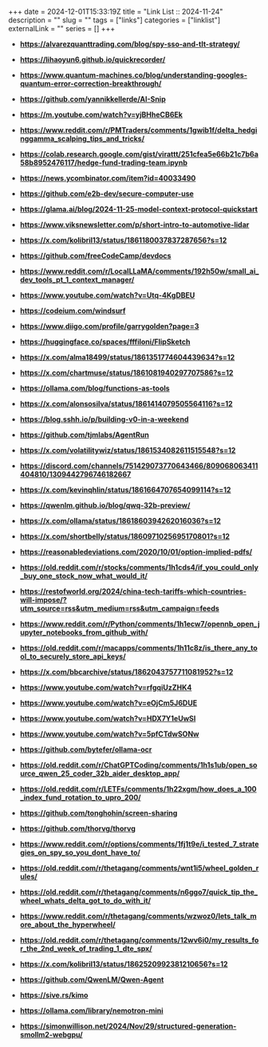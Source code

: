 +++ 
date = 2024-12-01T15:33:19Z
title = "Link List :: 2024-11-24"
description = ""
slug = ""
tags = ["links"]
categories = ["linklist"]
externalLink = ""
series = []
+++

- **https://alvarezquanttrading.com/blog/spy-sso-and-tlt-strategy/**

- **https://lihaoyun6.github.io/quickrecorder/**

- **https://www.quantum-machines.co/blog/understanding-googles-quantum-error-correction-breakthrough/**

- **https://github.com/yannikkellerde/AI-Snip**

- **https://m.youtube.com/watch?v=yjBHheCB6Ek**

- **https://www.reddit.com/r/PMTraders/comments/1gwib1f/delta_hedginggamma_scalping_tips_and_tricks/**

- **https://colab.research.google.com/gist/virattt/251cfea5e66b21c7b6a58b8952476117/hedge-fund-trading-team.ipynb**

- **https://news.ycombinator.com/item?id=40033490**

- **https://github.com/e2b-dev/secure-computer-use**

- **https://glama.ai/blog/2024-11-25-model-context-protocol-quickstart**

- **https://www.viksnewsletter.com/p/short-intro-to-automotive-lidar**

- **https://x.com/kolibril13/status/1861180037837287656?s=12**

- **https://github.com/freeCodeCamp/devdocs**

- **https://www.reddit.com/r/LocalLLaMA/comments/192h50w/small_ai_dev_tools_pt_1_context_manager/**

- **https://www.youtube.com/watch?v=Utq-4KgDBEU**

- **https://codeium.com/windsurf**

- **https://www.diigo.com/profile/garrygolden?page=3**

- **https://huggingface.co/spaces/fffiloni/FlipSketch**

- **https://x.com/alma18499/status/1861351774604439634?s=12**

- **https://x.com/chartmuse/status/1861081940297707586?s=12**

- **https://ollama.com/blog/functions-as-tools**

- **https://x.com/alonsosilva/status/1861414079505564116?s=12**

- **https://blog.sshh.io/p/building-v0-in-a-weekend**

- **https://github.com/tjmlabs/AgentRun**

- **https://x.com/volatilitywiz/status/1861534082611515548?s=12**

- **https://discord.com/channels/751429073770643466/809068063411404810/1309442796746182667**

- **https://x.com/kevinqhlin/status/1861664707654099114?s=12**

- **https://qwenlm.github.io/blog/qwq-32b-preview/**

- **https://x.com/ollama/status/1861860394262016036?s=12**

- **https://x.com/shortbelly/status/1860971025695170801?s=12**

- **https://reasonabledeviations.com/2020/10/01/option-implied-pdfs/**

- **https://old.reddit.com/r/stocks/comments/1h1cds4/if_you_could_only_buy_one_stock_now_what_would_it/**

- **https://restofworld.org/2024/china-tech-tariffs-which-countries-will-impose/?utm_source=rss&utm_medium=rss&utm_campaign=feeds**

- **https://www.reddit.com/r/Python/comments/1h1ecw7/opennb_open_jupyter_notebooks_from_github_with/**

- **https://old.reddit.com/r/macapps/comments/1h11c8z/is_there_any_tool_to_securely_store_api_keys/**

- **https://x.com/bbcarchive/status/1862043757711081952?s=12**

- **https://www.youtube.com/watch?v=rfgqiUzZHK4**

- **https://www.youtube.com/watch?v=eOjCm5J6DUE**

- **https://www.youtube.com/watch?v=HDX7Y1eUwSI**

- **https://www.youtube.com/watch?v=5pfCTdwSONw**

- **https://github.com/bytefer/ollama-ocr**

- **https://old.reddit.com/r/ChatGPTCoding/comments/1h1s1ub/open_source_qwen_25_coder_32b_aider_desktop_app/**

- **https://old.reddit.com/r/LETFs/comments/1h22xgm/how_does_a_100_index_fund_rotation_to_upro_200/**

- **https://github.com/tonghohin/screen-sharing**

- **https://github.com/thorvg/thorvg**

- **https://www.reddit.com/r/options/comments/1fj1t9e/i_tested_7_strategies_on_spy_so_you_dont_have_to/**

- **https://old.reddit.com/r/thetagang/comments/wnt1i5/wheel_golden_rules/**

- **https://old.reddit.com/r/thetagang/comments/n6ggo7/quick_tip_the_wheel_whats_delta_got_to_do_with_it/**

- **https://www.reddit.com/r/thetagang/comments/wzwoz0/lets_talk_more_about_the_hyperwheel/**

- **https://old.reddit.com/r/thetagang/comments/12wv6i0/my_results_for_the_2nd_week_of_trading_1_dte_spx/**

- **https://x.com/kolibril13/status/1862520992381210656?s=12**

- **https://github.com/QwenLM/Qwen-Agent**

- **https://sive.rs/kimo**

- **https://ollama.com/library/nemotron-mini**

- **https://simonwillison.net/2024/Nov/29/structured-generation-smollm2-webgpu/**

